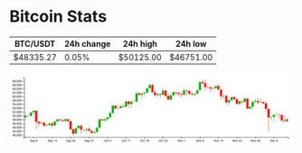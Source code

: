 # Bitcoin Stats

BTC/USDT|24h change|24h high|24h low|
|---|---|---|---|
|$48335.27|0.05%|$50125.00|$46751.00|

<img src="./chart.svg">
